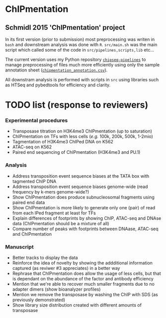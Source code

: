 ChIPmentation
=====

Schmidl 2015 'ChIPmentation' project
-----
In its first version (prior to submission) most preprocessing was writen in `bash` and downstream analysis was done with `R`. `src/main.sh` was the main script which called some of the code in `src/pipelines,scripts,lib` etc...

The current version uses my Python repository [`chipseq-pipelines`](https://github.com/afrendeiro/chipseq-pipelines) to manage preprocessing of files much more efficiently using only the sample annotation sheet ([`chipmentation_annotation.csv`](chipmentation_annotation.csv)).

All downstram analysis is performed with scripts in `src` using libraries such as HTSeq and pybedtools for efficiency and clarity.


# TODO list (response to reviewers)

### Experimental procedures
- Transposase titration on H3K4me3 ChIPmentation (up to saturation)
- ChIPmentation on TFs with less cells (*e.g.* 100k, 200k, 500k, 1-2mio)
- Tagmentation of H3K4me3 ChIPed DNA on K562
- ATAC-seq on K562
- Paired end sequencing of ChIPmentation (H3K4me3 and PU.1)

### Analysis
- Address transposition event sequence biases at the TATA box with tagmented ChIP DNA
- Address transposition event sequence biases genome-wide (read frequency by k-mers genome-wide?)
- Show ChIPmentation does produce subnucleosomal fragments using paired end data
- Show ChIPmentation is more likely to generate only one (pair) of read from each IPed fragment at least for TFs
- Explain differences of footprints by showing ChIP, ATAC-seq and DNAse data (ChIPmentation should be a mixture of all)
- Compare number of peaks with footprints between DNAase, ATAC-seq and ChIPmentation

### Manuscript
- Better tracks to display the data
- Reinforce the idea of novelty by showing the addditional information captured (as reviwer #3 appreciates) in a better way
- Rephrase that ChIPmentation does allow the usage of less cells, but that is dependant on the abundance of the factor and antibody efficiency
- Mention that we're able to recover much smaller fragments due to no adapter dimers (show bioanalyzer profiles)
- Mention we remove the transposase by washing the ChIP with SDS (as previously demonstrated)
- Show library size distribution created with different amounts of transposase
